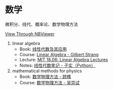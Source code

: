 # 数学

微积分、线代、概率论、数学物理方法

[View Through NBViewer](https://nbviewer.jupyter.org/github/ryan4yin/knowledge/tree/master/math/)

1. linear algebra
    - Book: [线性代数及其应用](https://book.douban.com/subject/2128777/)
    - Course: [Linear Algebra - Gilbert Strang](https://www.youtube.com/playlist?list=PL221E2BBF13BECF6C)
    - Lecture: [MIT 18.06: Linear Algebra Lectures](https://github.com/stevengj/1806)
    - Notes: [线性代数笔记 - 子实（Python）](https://github.com/zlotus/notes-linear-algebra)
2. mathematical methods for physics
    - Book: [数学物理方法 - 顾樵](https://book.douban.com/subject/10517521/)
    - Course: [数学物理方法 - 吴崇试](https://www.bilibili.com/video/av6292055)
